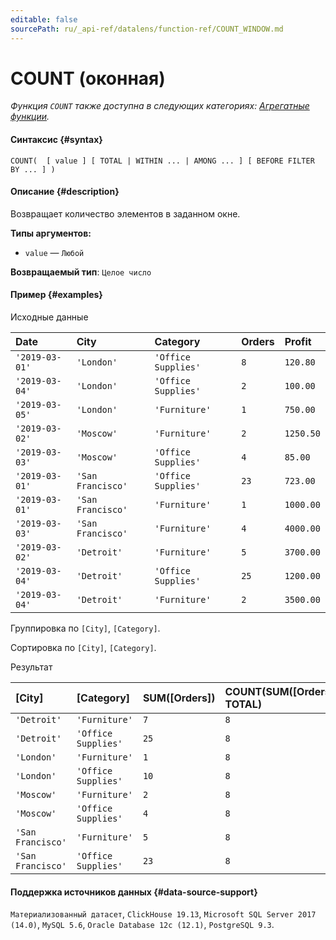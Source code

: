 ```yaml
---
editable: false
sourcePath: ru/_api-ref/datalens/function-ref/COUNT_WINDOW.md
---
```


# COUNT (оконная)

_Функция `COUNT` также доступна в следующих категориях: [Агрегатные функции](COUNT.md)._

#### Синтаксис {#syntax}


```
COUNT(  [ value ] [ TOTAL | WITHIN ... | AMONG ... ] [ BEFORE FILTER BY ... ] )
```

#### Описание {#description}
Возвращает количество элементов в заданном окне.

**Типы аргументов:**
- `value` — `Любой`


**Возвращаемый тип**: `Целое число`

#### Пример {#examples}




Исходные данные

| **Date**       | **City**          | **Category**        | **Orders**   | **Profit**   |
|:---------------|:------------------|:--------------------|:-------------|:-------------|
| `'2019-03-01'` | `'London'`        | `'Office Supplies'` | `8`          | `120.80`     |
| `'2019-03-04'` | `'London'`        | `'Office Supplies'` | `2`          | `100.00`     |
| `'2019-03-05'` | `'London'`        | `'Furniture'`       | `1`          | `750.00`     |
| `'2019-03-02'` | `'Moscow'`        | `'Furniture'`       | `2`          | `1250.50`    |
| `'2019-03-03'` | `'Moscow'`        | `'Office Supplies'` | `4`          | `85.00`      |
| `'2019-03-01'` | `'San Francisco'` | `'Office Supplies'` | `23`         | `723.00`     |
| `'2019-03-01'` | `'San Francisco'` | `'Furniture'`       | `1`          | `1000.00`    |
| `'2019-03-03'` | `'San Francisco'` | `'Furniture'`       | `4`          | `4000.00`    |
| `'2019-03-02'` | `'Detroit'`       | `'Furniture'`       | `5`          | `3700.00`    |
| `'2019-03-04'` | `'Detroit'`       | `'Office Supplies'` | `25`         | `1200.00`    |
| `'2019-03-04'` | `'Detroit'`       | `'Furniture'`       | `2`          | `3500.00`    |

Группировка по `[City]`, `[Category]`.

Сортировка по `[City]`, `[Category]`.

Результат

| **[City]**        | **[Category]**      | **SUM([Orders])**   | **COUNT(SUM([Orders]) TOTAL)**   | **COUNT(SUM([Orders]) WITHIN [City])**   | **COUNT(SUM([Orders]) AMONG [City])**   |
|:------------------|:--------------------|:--------------------|:---------------------------------|:-----------------------------------------|:----------------------------------------|
| `'Detroit'`       | `'Furniture'`       | `7`                 | `8`                              | `2`                                      | `4`                                     |
| `'Detroit'`       | `'Office Supplies'` | `25`                | `8`                              | `2`                                      | `4`                                     |
| `'London'`        | `'Furniture'`       | `1`                 | `8`                              | `2`                                      | `4`                                     |
| `'London'`        | `'Office Supplies'` | `10`                | `8`                              | `2`                                      | `4`                                     |
| `'Moscow'`        | `'Furniture'`       | `2`                 | `8`                              | `2`                                      | `4`                                     |
| `'Moscow'`        | `'Office Supplies'` | `4`                 | `8`                              | `2`                                      | `4`                                     |
| `'San Francisco'` | `'Furniture'`       | `5`                 | `8`                              | `2`                                      | `4`                                     |
| `'San Francisco'` | `'Office Supplies'` | `23`                | `8`                              | `2`                                      | `4`                                     |




#### Поддержка источников данных {#data-source-support}

`Материализованный датасет`, `ClickHouse 19.13`, `Microsoft SQL Server 2017 (14.0)`, `MySQL 5.6`, `Oracle Database 12c (12.1)`, `PostgreSQL 9.3`.
